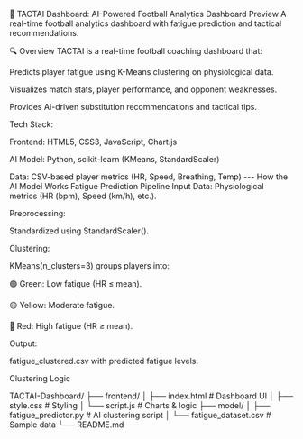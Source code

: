 🚀 TACTAI Dashboard: AI-Powered Football Analytics
Dashboard Preview
A real-time football analytics dashboard with fatigue prediction and tactical recommendations.

🔍 Overview
TACTAI is a real-time football coaching dashboard that:

Predicts player fatigue using K-Means clustering on physiological data.

Visualizes match stats, player performance, and opponent weaknesses.

Provides AI-driven substitution recommendations and tactical tips.

Tech Stack:

Frontend: HTML5, CSS3, JavaScript, Chart.js

AI Model: Python, scikit-learn (KMeans, StandardScaler)

Data: CSV-based player metrics (HR, Speed, Breathing, Temp)
--- How the AI Model Works
Fatigue Prediction Pipeline
Input Data: Physiological metrics (HR (bpm), Speed (km/h), etc.).

Preprocessing:

Standardized using StandardScaler().

Clustering:

KMeans(n_clusters=3) groups players into:

🟢 Green: Low fatigue (HR ≤ mean).

🟡 Yellow: Moderate fatigue.

🔴 Red: High fatigue (HR ≥ mean).

Output:

fatigue_clustered.csv with predicted fatigue levels.

Clustering Logic


TACTAI-Dashboard/
├── frontend/
│   ├── index.html          # Dashboard UI
│   ├── style.css           # Styling
│   └── script.js           # Charts & logic
├── model/
│   ├── fatigue_predictor.py # AI clustering script
│   └── fatigue_dataset.csv  # Sample data
└── README.md
